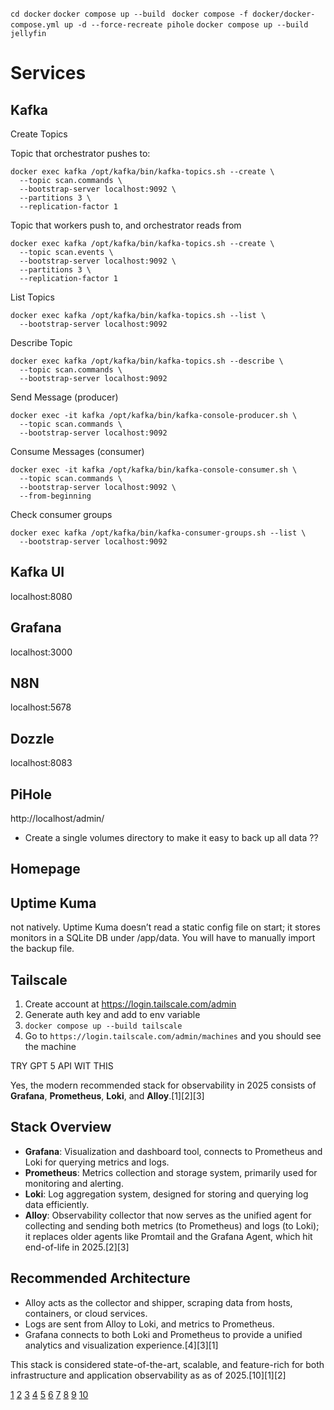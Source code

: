 
`cd docker`
`docker compose up --build `
`docker compose -f docker/docker-compose.yml up -d --force-recreate pihole`
`docker compose up --build jellyfin`

# Services

## Kafka

Create Topics

Topic that orchestrator pushes to:
```
docker exec kafka /opt/kafka/bin/kafka-topics.sh --create \
  --topic scan.commands \
  --bootstrap-server localhost:9092 \
  --partitions 3 \
  --replication-factor 1
```

Topic that workers push to, and orchestrator reads from
```
docker exec kafka /opt/kafka/bin/kafka-topics.sh --create \
  --topic scan.events \
  --bootstrap-server localhost:9092 \
  --partitions 3 \
  --replication-factor 1
```


List Topics
```
docker exec kafka /opt/kafka/bin/kafka-topics.sh --list \
  --bootstrap-server localhost:9092
```


Describe Topic
```
docker exec kafka /opt/kafka/bin/kafka-topics.sh --describe \
  --topic scan.commands \
  --bootstrap-server localhost:9092
```


Send Message (producer)
```
docker exec -it kafka /opt/kafka/bin/kafka-console-producer.sh \
  --topic scan.commands \
  --bootstrap-server localhost:9092
```


Consume Messages (consumer)
```
docker exec -it kafka /opt/kafka/bin/kafka-console-consumer.sh \
  --topic scan.commands \
  --bootstrap-server localhost:9092 \
  --from-beginning
```


Check consumer groups
```
docker exec kafka /opt/kafka/bin/kafka-consumer-groups.sh --list \
  --bootstrap-server localhost:9092
```

## Kafka UI

localhost:8080

## Grafana

localhost:3000


## N8N

localhost:5678


## Dozzle

localhost:8083

## PiHole

http://localhost/admin/



- Create a single volumes directory to make it easy to back up all data ??


## Homepage

## Uptime Kuma

not natively. Uptime Kuma doesn’t read a static config file on start; it stores monitors
in a SQLite DB under /app/data. You will have to manually import the backup file.

## Tailscale

1. Create account at https://login.tailscale.com/admin
2. Generate auth key and add to env variable
3. `docker compose up --build tailscale`
4. Go to `https://login.tailscale.com/admin/machines` and you should see the machine




TRY GPT 5 API WIT THIS

Yes, the modern recommended stack for observability in 2025 consists of **Grafana**, **Prometheus**, **Loki**, and **Alloy**.[1][2][3]

## Stack Overview
- **Grafana**: Visualization and dashboard tool, connects to Prometheus and Loki for querying metrics and logs.
- **Prometheus**: Metrics collection and storage system, primarily used for monitoring and alerting.
- **Loki**: Log aggregation system, designed for storing and querying log data efficiently.
- **Alloy**: Observability collector that now serves as the unified agent for collecting and sending both metrics (to Prometheus) and logs (to Loki); it replaces older agents like Promtail and the Grafana Agent, which hit end-of-life in 2025.[2][3]

## Recommended Architecture
- Alloy acts as the collector and shipper, scraping data from hosts, containers, or cloud services.
- Logs are sent from Alloy to Loki, and metrics to Prometheus.
- Grafana connects to both Loki and Prometheus to provide a unified analytics and visualization experience.[4][3][1]

This stack is considered state-of-the-art, scalable, and feature-rich for both infrastructure and application observability as as of 2025.[10][1][2]

[1](https://grafana.com/docs/alloy/latest/tutorials/send-logs-to-loki/)
[2](https://grafana.com/docs/loki/latest/setup/migrate/migrate-to-alloy/)
[3](https://grafana.com/docs/loki/latest/send-data/alloy/)
[4](https://freshbrewed.science/2025/07/15/alloyotlp.html)
[5](https://grafana.com/docs/loki/latest/get-started/overview/)
[6](https://grafana.com/docs/alloy/latest/tutorials/send-metrics-to-prometheus/)
[7](https://grafana.com/docs/loki/latest/get-started/)
[8](https://grafana.com/docs/loki/latest/operations/meta-monitoring/)
[9](https://www.reddit.com/r/grafana/comments/1ktigw4/which_log_shipper_do_you_use_for_loki_in_2025/)
[10](https://grafana.com/docs/alloy/latest/set-up/install/)